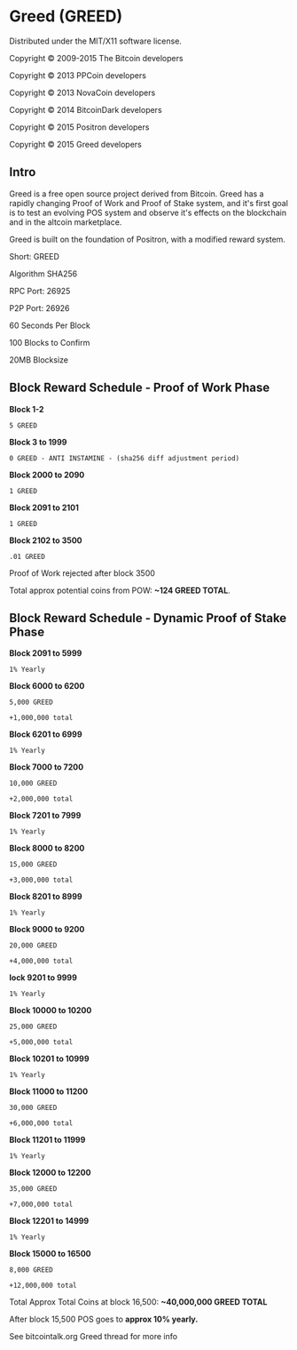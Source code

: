 Greed (GREED)
===================
Distributed under the MIT/X11 software license.

Copyright © 2009-2015 The Bitcoin developers

Copyright © 2013 PPCoin developers

Copyright © 2013 NovaCoin developers

Copyright © 2014 BitcoinDark developers

Copyright © 2015 Positron developers

Copyright © 2015 Greed developers

Intro
-----
Greed is a free open source project derived from Bitcoin. Greed has a rapidly changing Proof of Work and Proof of Stake system, and it's first goal is to test an evolving POS system and observe it's effects on the blockchain and in the altcoin marketplace.

Greed is built on the foundation of Positron, with a modified reward system.

Short: GREED

Algorithm SHA256


RPC Port: 26925

P2P Port: 26926

60 Seconds Per Block

100 Blocks to Confirm

20MB Blocksize

Block Reward Schedule - Proof of Work Phase
-------------------------------------------
**Block 1-2**

    5 GREED

**Block 3 to 1999**

    0 GREED - ANTI INSTAMINE - (sha256 diff adjustment period)

**Block 2000 to 2090**

    1 GREED
    
**Block 2091 to 2101**

    1 GREED
    
**Block 2102 to 3500**

    .01 GREED
    

Proof of Work rejected after block 3500

Total approx potential coins from POW: **~124 GREED TOTAL**.

Block Reward Schedule - Dynamic Proof of Stake Phase
-------------------------------------------
**Block 2091 to 5999**

	1% Yearly
	
**Block 6000 to 6200**

	5,000 GREED
	
	+1,000,000 total

**Block 6201 to 6999**

	1% Yearly
	
**Block 7000 to 7200**

	10,000 GREED
	
	+2,000,000 total
	
**Block 7201 to 7999**

	1% Yearly
	
**Block 8000 to 8200**

	15,000 GREED
	
	+3,000,000 total
	
**Block 8201 to 8999**

	1% Yearly
	
**Block 9000 to 9200**

	20,000 GREED
	
	+4,000,000 total
	
**lock 9201 to 9999**

	1% Yearly
	
**Block 10000 to 10200**

	25,000 GREED
	
	+5,000,000 total
	
**Block 10201 to 10999**

	1% Yearly

**Block 11000 to 11200**

	30,000 GREED
	
	+6,000,000 total
	
**Block 11201 to 11999**

	1% Yearly
	
**Block 12000 to 12200**

	35,000 GREED
	
	+7,000,000 total
	
**Block 12201 to 14999**

	1% Yearly
	
**Block 15000 to 16500**

	8,000 GREED
	
	+12,000,000 total

Total Approx Total Coins at block 16,500: **~40,000,000 GREED TOTAL**

After block 15,500 POS goes to **approx 10% yearly.**

See bitcointalk.org Greed thread for more info
